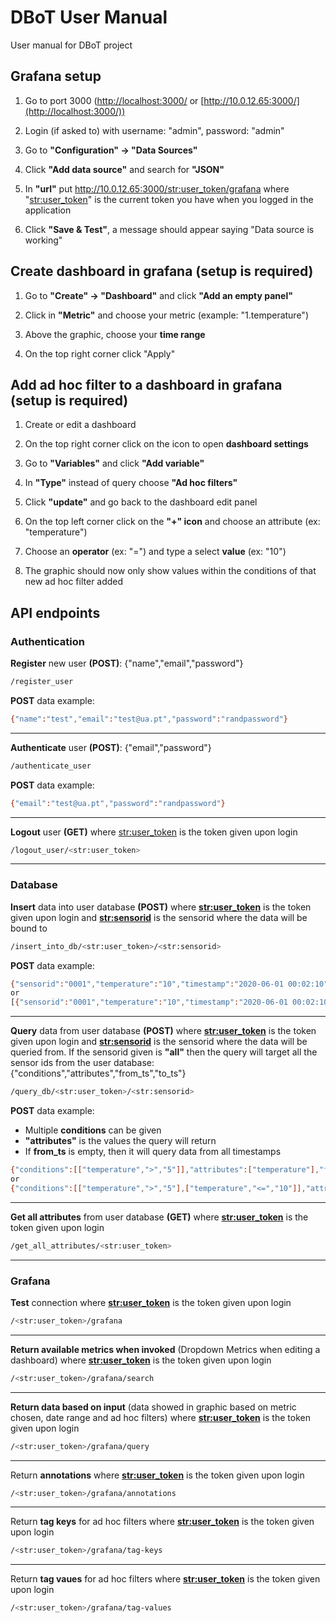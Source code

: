 # DBoT User Manual

User manual for DBoT project

## Grafana setup

1. Go to port 3000 ([http://localhost:3000/](http://10.0.12.65:3000/) or [http://10.0.12.65:3000/](http://localhost:3000/))

2. Login (if asked to) with username: "admin", password: "admin"

3. Go to **"Configuration" -> "Data Sources"**

4. Click **"Add data source"** and search for **"JSON"**

5. In **"url"** put [http://10.0.12.65:3000/<str:user_token>/grafana](http://10.0.12.65:3000/<str:user_token>/grafana) where "<str:user_token>" is the current token you have when you logged in the application

6. Click **"Save & Test"**, a message should appear saying "Data source is working" 

## Create dashboard in grafana (setup is required)

1. Go to **"Create" -> "Dashboard"** and click **"Add an empty panel"**

2. Click in **"Metric"** and choose your metric (example: "1.temperature")

3. Above the graphic, choose your ****time range****

4. On the top right corner click "Apply"

## Add ad hoc filter to a dashboard in grafana (setup is required)

1. Create or edit a dashboard

2. On the top right corner click on the icon to open **dashboard settings**

3. Go to **"Variables"** and click **"Add variable"**

4. In **"Type"** instead of query choose **"Ad hoc filters"**

5. Click **"update"** and go back to the dashboard edit panel

6. On the top left corner click on the **"+" icon** and choose an attribute (ex: "temperature")

7. Choose an **operator** (ex: "=") and type a select **value** (ex: "10")

8. The graphic should now only show values within the conditions of that new ad hoc filter 
added

## API endpoints

### Authentication

**Register** new user **(POST)**: {"name","email","password"}

```bash
/register_user
```

**POST** data example:

```bash
{"name":"test","email":"test@ua.pt","password":"randpassword"}
```

------

**Authenticate** user **(POST)**: {"email","password"}

```bash
/authenticate_user
```

**POST** data example:

```bash
{"email":"test@ua.pt","password":"randpassword"}
```
------

**Logout** user **(GET)** where <str:user_token> is the token given upon login

```bash
/logout_user/<str:user_token>
```
------
### Database 

**Insert** data into user database **(POST)** where **<str:user_token>** is the token given upon login and **<str:sensorid>** is the sensorid where the data will be bound to

```bash
/insert_into_db/<str:user_token>/<str:sensorid>
```
**POST** data example:

```bash
{"sensorid":"0001","temperature":"10","timestamp":"2020-06-01 00:02:10"}
or
[{"sensorid":"0001","temperature":"10","timestamp":"2020-06-01 00:02:10"},{"sensorid":"0001","temperature":"20","timestamp":"2020-06-02 00:02:10"}]
```
------

**Query** data from user database **(POST)** where **<str:user_token>** is the token given upon login and **<str:sensorid>** is the sensorid where the data will be queried from. If the sensorid given is **"all"** then the query will target all the sensor ids from the user database: {"conditions","attributes","from_ts","to_ts"}

```bash
/query_db/<str:user_token>/<str:sensorid>
```


**POST** data example:
- Multiple **conditions** can be given
- **"attributes"** is the values the query will return
- If **from_ts** is empty, then it will query data from all timestamps


```bash
{"conditions":[["temperature",">","5"]],"attributes":["temperature"],"from_ts":"","to_ts":""}
or
{"conditions":[["temperature",">","5"],["temperature","<=","10"]],"attributes":["temperature"],"from_ts":"2020-05-31","to_ts":"2020-06-02"}
```
------

**Get all attributes** from user database **(GET)** where **<str:user_token>** is the token given upon login

```bash
/get_all_attributes/<str:user_token>
```
------
### Grafana


**Test** connection where **<str:user_token>** is the token given upon login

```bash
/<str:user_token>/grafana
```
------
**Return available metrics when invoked** (Dropdown Metrics when editing a dashboard) where **<str:user_token>** is the token given upon login

```bash
/<str:user_token>/grafana/search
```
------
**Return data based on input** (data showed in graphic based on metric chosen, date range and ad hoc filters) where **<str:user_token>** is the token given upon login

```bash
/<str:user_token>/grafana/query
```
------
Return **annotations** where **<str:user_token>** is the token given upon login

```bash
/<str:user_token>/grafana/annotations
```
------
Return **tag keys** for ad hoc filters where **<str:user_token>** is the token given upon login

```bash
/<str:user_token>/grafana/tag-keys
```
------
Return **tag vaues** for ad hoc filters where **<str:user_token>** is the token given upon login

```bash
/<str:user_token>/grafana/tag-values
```
